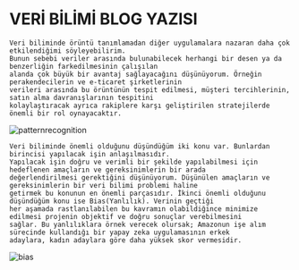 # VERİ BİLİMİ BLOG YAZISI

    Veri biliminde örüntü tanımlamadan diğer uygulamalara nazaran daha çok etkilendiğimi söyleyebilirim.
    Bunun sebebi veriler arasında bulunabilecek herhangi bir desen ya da benzerliğin farkedilmesinin çalışılan
    alanda çok büyük bir avantaj sağlayacağını düşünüyorum. Örneğin perakendecilerin ve e-ticaret şirketlerinin
    verileri arasında bu örüntünün tespit edilmesi, müşteri tercihlerinin, satın alma davranışlarının tespitini 
    kolaylaştıracak ayrıca rakiplere karşı geliştirilen stratejilerde önemli bir rol oynayacaktır.

![patternrecognition](https://www.byclb.com/TR/Tutorials/neural_networks/images/fig1.3.jpg)

    Veri biliminde önemli olduğunu düşündüğüm iki konu var. Bunlardan birincisi yapılacak işin anlaşılmasıdır.
    Yapılacak işin doğru ve verimli bir şekilde yapılabilmesi için hedeflenen amaçların ve gereksinimlerin bir arada
    değerlendirilmesi gerektiğini düşünüyorum. Düşünülen amaçların ve gereksinimlerin bir veri bilimi problemi haline 
    getirmek bu konunun en önemli parçasıdır. İkinci önemli olduğunu düşündüğüm konu ise Bias(Yanlılık). Verinin geçtiği
    her aşamada rastlanılabilen bu kavramın olabildiğince minimize edilmesi projenin objektif ve doğru sonuçlar verebilmesini
    sağlar. Bu yanlılıklara örnek verecek olursak; Amazonun işe alım sürecinde kullandığı bir yapay zeka uygulamasının erkek
    adaylara, kadın adaylara göre daha yüksek skor vermesidir.

![bias](https://cdn-bgmmo.nitrocdn.com/NGlvVRyeMofCmCnjxBQCjdzPdXJQDnKN/assets/images/optimized/rev-489bd42/wp-content/uploads/2023/03/hiring-bias-hero.svg) 